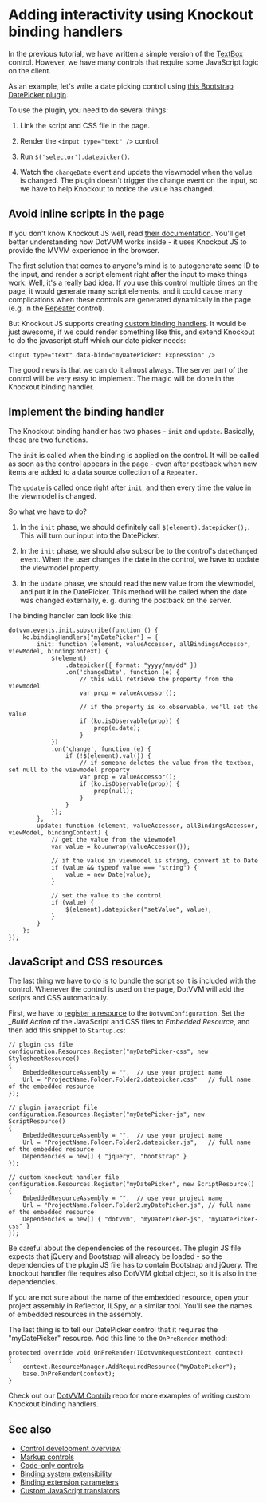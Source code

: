 # Adding interactivity using Knockout binding handlers

In the previous tutorial, we have written a simple version of the [TextBox](~/controls/builtin/TextBox) control. However, we have many controls that require some JavaScript logic on the client.

As an example, let's write a date picking control using [this Bootstrap DatePicker plugin](http://www.eyecon.ro/bootstrap-datepicker).

To use the plugin, you need to do several things:

1. Link the script and CSS file in the page.

2. Render the `<input type="text" />` control.

3. Run `$('selector').datepicker()`.

4. Watch the `changeDate` event and update the viewmodel when the value is changed. The plugin doesn't trigger the change event on the input, so we have to help Knockout to notice the value has changed.

## Avoid inline scripts in the page

If you don't know Knockout JS well, read [their documentation](http://knockoutjs.com/documentation/introduction.html). You'll get better understanding how DotVVM works inside - it uses Knockout JS to provide the MVVM experience in the browser.

The first solution that comes to anyone's mind is to autogenerate some ID to the input, and render a script element right after the input to make things work. 
Well, it's a really bad idea. If you use this control multiple times on the page, it would generate many script elements, and it could cause many complications when these controls are generated dynamically in the page (e.g. in the [Repeater](~/controls/builtin/Repeater) control).

But Knockout JS supports creating [custom binding handlers](https://knockoutjs.com/documentation/custom-bindings.html). It would be just awesome, if we could render something like this, and extend Knockout to do the javascript stuff which our date picker needs:

```DOTHTML
<input type="text" data-bind="myDatePicker: Expression" />
```

The good news is that we can do it almost always. The server part of the control will be very easy to implement. The magic will be done in the Knockout binding handler. 

## Implement the binding handler

The Knockout binding handler has two phases - `init` and `update`. Basically, these are two functions.

The `init` is called when the binding is applied on the control. It will be called as soon as the control appears in the page - even after postback when new items are added to a data source collection of a `Repeater`.

The `update` is called once right after `init`, and then every time the value in the viewmodel is changed.

So what we have to do?

1. In the `init` phase, we should definitely call `$(element).datepicker();`. This will turn our input into the DatePicker.

2. In the `init` phase, we should also subscribe to the control's `dateChanged` event. When the user changes the date in the control, we have to update the viewmodel property.

3. In the `update` phase, we should read the new value from the viewmodel, and put it in the DatePicker. This method will be called when the date was changed externally, e. g. during the postback on the server.

The binding handler can look like this:

```CSHARP
dotvvm.events.init.subscribe(function () {
    ko.bindingHandlers["myDatePicker"] = {
        init: function (element, valueAccessor, allBindingsAccessor, viewModel, bindingContext) {
            $(element)
                .datepicker({ format: "yyyy/mm/dd" })
                .on('changeDate', function (e) {
                    // this will retrieve the property from the viewmodel
                    var prop = valueAccessor();        
                    
                    // if the property is ko.observable, we'll set the value
                    if (ko.isObservable(prop)) {    
                        prop(e.date);
                    }
            })        
            .on('change', function (e) {            
                if (!$(element).val()) {
                    // if someone deletes the value from the textbox, set null to the viewmodel property
                    var prop = valueAccessor();
                    if (ko.isObservable(prop)) {                    
                        prop(null);
                    }
                }
            });
        },
        update: function (element, valueAccessor, allBindingsAccessor, viewModel, bindingContext) {
            // get the value from the viewmodel
            var value = ko.unwrap(valueAccessor());
            
            // if the value in viewmodel is string, convert it to Date
            if (value && typeof value === "string") {
                value = new Date(value);
            }
            
            // set the value to the control
            if (value) {
                $(element).datepicker("setValue", value);
            }
        }
    };
});
```

## JavaScript and CSS resources

The last thing we have to do is to bundle the script so it is included with the control. Whenever the control is used on the page, DotVVM will add the scripts and CSS automatically.

First, we have to [register a resource](~/pages/concepts/script-and-style-resources/overview) to the `DotvvmConfiguration`. Set the __Build Action_ of the JavaScript and CSS files to _Embedded Resource_, and then add this snippet to `Startup.cs`:

```CSHARP
// plugin css file
configuration.Resources.Register("myDatePicker-css", new StylesheetResource()
{
	EmbeddedResourceAssembly = "",	// use your project name
	Url = "ProjectName.Folder.Folder2.datepicker.css"	// full name of the embedded resource 
});

// plugin javascript file
configuration.Resources.Register("myDatePicker-js", new ScriptResource()
{
	EmbeddedResourceAssembly = "",	// use your project name
	Url = "ProjectName.Folder.Folder2.datepicker.js",	// full name of the embedded resource 
	Dependencies = new[] { "jquery", "bootstrap" }
});

// custom knockout handler file
configuration.Resources.Register("myDatePicker", new ScriptResource()
{
	EmbeddedResourceAssembly = "",	// use your project name
	Url = "ProjectName.Folder.Folder2.myDatePicker.js",	// full name of the embedded resource 
	Dependencies = new[] { "dotvvm", "myDatePicker-js", "myDatePicker-css" }
});
```

Be careful about the dependencies of the resources. The plugin JS file expects that jQuery and Bootstrap will already be loaded - so the dependencies of the plugin JS file has to contain Bootstrap and jQuery. The knockout handler file requires also DotVVM global object, so it is also in the dependencies.

If you are not sure about the name of the embedded resource, open your project assembly in Reflector, ILSpy, or a similar tool. You'll see the names of embedded resources in the assembly.

The last thing is to tell our DatePicker control that it requires the "myDatePicker" resource. Add this line to the `OnPreRender` method:

```CSHARP
protected override void OnPreRender(IDotvvmRequestContext context)
{
    context.ResourceManager.AddRequiredResource("myDatePicker");
    base.OnPreRender(context);
}
```

Check out our [DotVVM Contrib](https://github.com/riganti/dotvvm-contrib) repo for more examples of writing custom Knockout binding handlers.

## See also

* [Control development overview](overview)
* [Markup controls](markup-controls)
* [Code-only controls](code-only-controls)
* [Binding system extensibility](binding-extensibility)
* [Binding extension parameters](binding-extension-parameters)
* [Custom JavaScript translators](custom-javascript-translators)






